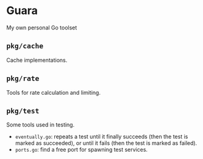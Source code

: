 # Guara

My own personal Go toolset

## `pkg/cache`

Cache implementations.

## `pkg/rate`

Tools for rate calculation and limiting.

## `pkg/test`

Some tools used in testing.

* `eventually.go`: repeats a test until it finally succeeds (then the test is marked as succeeded),
  or until it fails (then the test is marked as failed).
* `ports.go`: find a free port for spawning test services.
